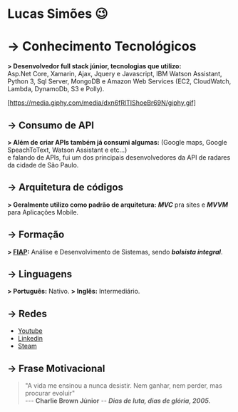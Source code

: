 # Lucas Simões 😉


# -> Conhecimento Tecnológicos

 **> Desenvolvedor full stack júnior, tecnologias que utilizo:**  
Asp.Net Core, Xamarin, Ajax, Jquery e Javascript, IBM Watson Assistant, Python 3, Sql Server, MongoDB e Amazon Web Services (EC2, CloudWatch, Lambda, DynamoDb, S3 e Polly).

[https://media.giphy.com/media/dxn6fRlTIShoeBr69N/giphy.gif]

## -> Consumo de API

**> Além de criar APIs também já consumi algumas:** 
(Google maps, Google SpeachToText, Watson Assistant e etc...)  
e falando de APIs, fui um dos principais desenvolvedores da API de radares da cidade de São Paulo.

## -> Arquitetura de códigos

**> Geralmente utilizo como padrão de arquitetura:** 
***MVC*** pra sites e ***MVVM*** para Aplicações Mobile.

## -> Formação

**> [FIAP](https://www.fiap.com.br):**
Análise e Desenvolvimento de Sistemas, sendo ***bolsista integral***.

## -> Linguagens

**> Português:** Nativo.
**> Inglês:** Intermediário.

## -> Redes 
- [Youtube](https://www.youtube.com/channel/UCOM7jgDwVyCipm4wAy_dvgg?view_as=subscriber)
- [Linkedin](https://www.linkedin.com/in/lucazsimoes/)
- [Steam](https://steamcommunity.com/id/ImZicky/)

## -> Frase Motivacional

> "A vida me ensinou a nunca desistir. Nem ganhar, nem perder, mas procurar evoluir"  
--- **Charlie Brown Júnior** -- ***Dias de luta, dias de glória, 2005.***
